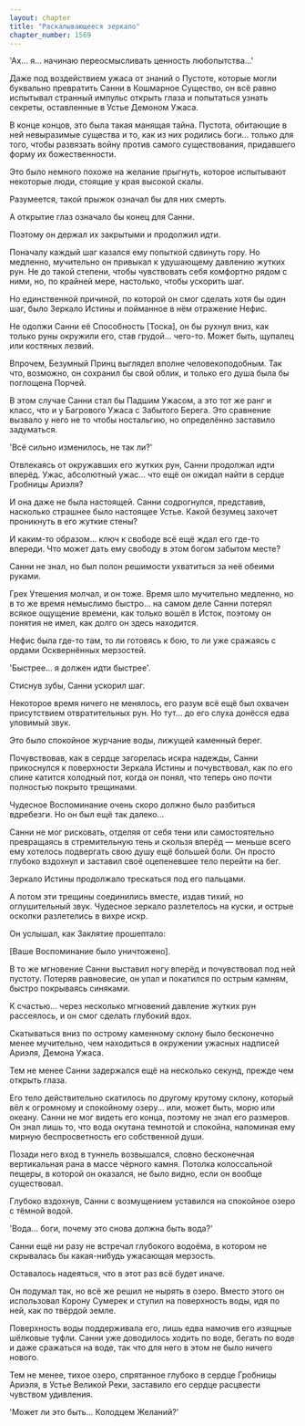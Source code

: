 ```yaml
---
layout: chapter
title: "Раскалывающееся зеркало"
chapter_number: 1569
---
```




'Ах... я... начинаю переосмысливать ценность любопытства...'

Даже под воздействием ужаса от знаний о Пустоте, которые могли буквально превратить Санни в Кошмарное Существо, он всё равно испытывал странный импульс открыть глаза и попытаться узнать секреты, оставленные в Устье Демоном Ужаса.

В конце концов, это была такая манящая тайна. Пустота, обитающие в ней невыразимые существа и то, как из них родились боги... только для того, чтобы развязать войну против самого существования, придавшего форму их божественности.

Это было немного похоже на желание прыгнуть, которое испытывают некоторые люди, стоящие у края высокой скалы.

Разумеется, такой прыжок означал бы для них смерть.

А открытие глаз означало бы конец для Санни.

Поэтому он держал их закрытыми и продолжил идти.

Поначалу каждый шаг казался ему попыткой сдвинуть гору. Но медленно, мучительно он привыкал к удушающему давлению жутких рун. Не до такой степени, чтобы чувствовать себя комфортно рядом с ними, но, по крайней мере, настолько, чтобы ускорить шаг.

Но единственной причиной, по которой он смог сделать хотя бы один шаг, было Зеркало Истины и пойманное в нём отражение Нефис.

Не одолжи Санни её Способность [Тоска], он бы рухнул вниз, как только руны окружили его, став грудой... чего-то. Может быть, щупалец или костяных лезвий.

Впрочем, Безумный Принц выглядел вполне человекоподобным. Так что, возможно, он сохранил бы свой облик, и только его душа была бы поглощена Порчей.

В этом случае Санни стал бы Падшим Ужасом, а это тот же ранг и класс, что и у Багрового Ужаса с Забытого Берега. Это сравнение вызвало у него не то чтобы ностальгию, но определённо заставило задуматься.

'Всё сильно изменилось, не так ли?'

Отвлекаясь от окружавших его жутких рун, Санни продолжал идти вперёд. Ужас, абсолютный ужас... что ещё он ожидал найти в сердце Гробницы Ариэля?

И она даже не была настоящей. Санни содрогнулся, представив, насколько страшнее было настоящее Устье. Какой безумец захочет проникнуть в его жуткие стены?

И каким-то образом... ключ к свободе всё ещё ждал его где-то впереди. Что может дать ему свободу в этом богом забытом месте?

Санни не знал, но был полон решимости ухватиться за неё обеими руками.

Грех Утешения молчал, и он тоже. Время шло мучительно медленно, но в то же время немыслимо быстро... на самом деле Санни потерял всякое ощущение времени, как только вошёл в Исток, поэтому он понятия не имел, как долго он здесь находится.

Нефис была где-то там, то ли готовясь к бою, то ли уже сражаясь с ордами Осквернённых мерзостей.

'Быстрее... я должен идти быстрее'.

Стиснув зубы, Санни ускорил шаг.

Некоторое время ничего не менялось, его разум всё ещё был охвачен присутствием отвратительных рун. Но тут... до его слуха донёсся едва уловимый звук.

Это было спокойное журчание воды, лижущей каменный берег.

Почувствовав, как в сердце загорелась искра надежды, Санни прикоснулся к поверхности Зеркала Истины и почувствовал, как по его спине катится холодный пот, когда он понял, что теперь оно почти полностью покрыто трещинами.

Чудесное Воспоминание очень скоро должно было разбиться вдребезги. Но он был ещё так далеко...

Санни не мог рисковать, отделяя от себя тени или самостоятельно превращаясь в стремительную тень и скользя вперёд — меньше всего ему хотелось подвергать свою душу ещё большей боли. Он просто глубоко вздохнул и заставил своё оцепеневшее тело перейти на бег.

Зеркало Истины продолжало трескаться под его пальцами.

А потом эти трещины соединились вместе, издав тихий, но оглушительный звук. Чудесное зеркало разлетелось на куски, и острые осколки разлетелись в вихре искр.

Он услышал, как Заклятие прошептало:

[Ваше Воспоминание было уничтожено].

В то же мгновение Санни выставил ногу вперёд и почувствовал под ней пустоту. Потеряв равновесие, он упал и покатился по острым камням, быстро покрываясь синяками.

К счастью... через несколько мгновений давление жутких рун рассеялось, и он смог сделать глубокий вдох.

Скатываться вниз по острому каменному склону было бесконечно менее мучительно, чем находиться в окружении ужасных надписей Ариэля, Демона Ужаса.

Тем не менее Санни задержался ещё на несколько секунд, прежде чем открыть глаза.

Его тело действительно скатилось по другому крутому склону, который вёл к огромному и спокойному озеру... или, может быть, морю или океану. Санни не мог видеть его конца, поэтому не знал его размеров. Он знал лишь то, что вода окутана темнотой и спокойна, напоминая ему мирную беспросветность его собственной души.

Позади него вход в туннель возвышался, словно бесконечная вертикальная рана в массе чёрного камня. Потолка колоссальной пещеры, в которой он оказался, не было видно, если он вообще существовал.

Глубоко вздохнув, Санни с возмущением уставился на спокойное озеро с тёмной водой.

'Вода... боги, почему это снова должна быть вода?'

Санни ещё ни разу не встречал глубокого водоёма, в котором не скрывалась бы какая-нибудь ужасающая мерзость.

Оставалось надеяться, что в этот раз всё будет иначе.

Он подумал так, но всё же решил не нырять в озеро. Вместо этого он использовал Корону Сумерек и ступил на поверхность воды, идя по ней, как по твёрдой земле.

Поверхность воды поддерживала его, лишь едва намочив его изящные шёлковые туфли. Санни уже доводилось ходить по воде, бегать по воде и даже сражаться на воде, так что для него в этом не было ничего нового.

Тем не менее, тихое озеро, спрятанное глубоко в сердце Гробницы Ариэля, в Устье Великой Реки, заставило его сердце расцвести чувством удивления.

'Может ли это быть... Колодцем Желаний?'

